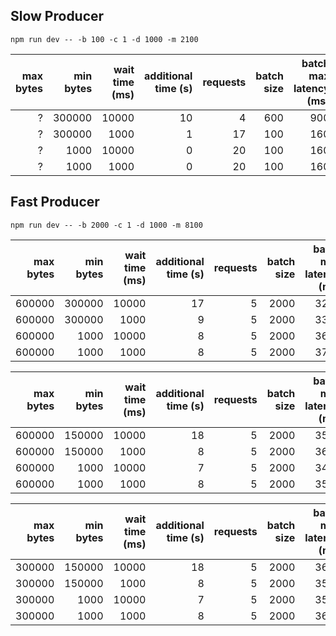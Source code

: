 


## Slow Producer

```
npm run dev -- -b 100 -c 1 -d 1000 -m 2100
```

| max bytes | min bytes | wait time (ms) | additional time (s) | requests | batch size | batch max latency (ms) |
|----------:|----------:|---------------:|--------------------:|---------:|-----------:|-----------------------:|
|         ? |    300000 |          10000 |                  10 |        4 |        600 |                    900 |
|         ? |    300000 |           1000 |                   1 |       17 |        100 |                    160 |
|         ? |      1000 |          10000 |                   0 |       20 |        100 |                    160 |
|         ? |      1000 |           1000 |                   0 |       20 |        100 |                    160 |


## Fast Producer

```
npm run dev -- -b 2000 -c 1 -d 1000 -m 8100
```

| max bytes | min bytes | wait time (ms) | additional time (s) | requests | batch size | batch max latency (ms) |
|----------:|----------:|---------------:|--------------------:|---------:|-----------:|-----------------------:|
|    600000 |    300000 |          10000 |                  17 |        5 |       2000 |                   3200 |
|    600000 |    300000 |           1000 |                   9 |        5 |       2000 |                   3300 |
|    600000 |      1000 |          10000 |                   8 |        5 |       2000 |                   3600 |
|    600000 |      1000 |           1000 |                   8 |        5 |       2000 |                   3700 |


| max bytes | min bytes | wait time (ms) | additional time (s) | requests | batch size | batch max latency (ms) |
|----------:|----------:|---------------:|--------------------:|---------:|-----------:|-----------------------:|
|    600000 |    150000 |          10000 |                  18 |        5 |       2000 |                   3500 |
|    600000 |    150000 |           1000 |                   8 |        5 |       2000 |                   3600 |
|    600000 |      1000 |          10000 |                   7 |        5 |       2000 |                   3400 |
|    600000 |      1000 |           1000 |                   8 |        5 |       2000 |                   3500 |


| max bytes | min bytes | wait time (ms) | additional time (s) | requests | batch size | batch max latency (ms) |
|----------:|----------:|---------------:|--------------------:|---------:|-----------:|-----------------------:|
|    300000 |    150000 |          10000 |                  18 |        5 |       2000 |                   3600 |
|    300000 |    150000 |           1000 |                   8 |        5 |       2000 |                   3500 |
|    300000 |      1000 |          10000 |                   7 |        5 |       2000 |                   3500 |
|    300000 |      1000 |           1000 |                   8 |        5 |       2000 |                   3600 |
